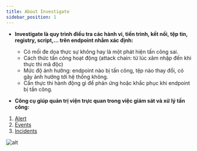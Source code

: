 ```yaml
---
title: About Investigate
sidebar_position: 1
---
```


- **Investigate là quy trình điều tra các hành vi, tiến trình, kết nối, tệp tin, registry, script,... trên endpoint nhằm xác định:**

    - Có mối đe dọa thực sự không hay là một phát hiện tấn công sai.
    - Cách thức tấn công hoạt động (attack chain: từ lúc xâm nhập đến khi thực thi mã độc)
    - Mức độ ảnh hưởng: endpoint nào bị tấn công, tệp nào thay đổi, có gây ảnh hưởng tới hệ thống không.
    - Cần thực thi hành động gì để phản ứng hoặc khắc phục khi endpoint bị tấn công.

- **Công cụ giúp quản trị viện trực quan trong việc giám sát và xử lý tấn công:**

1. <a href="https://www.google.com">Alert</a>
2. <a href="https://www.google.com">Events</a>
3. <a href="https://www.google.com">Incidents</a>

![alt](/img/investigate.png)